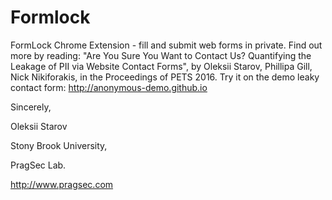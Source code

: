 # Formlock
FormLock Chrome Extension - fill and submit web forms in private.
Find out more by reading:
"Are You Sure You Want to Contact Us? Quantifying the Leakage of PII via Website Contact Forms",
by Oleksii Starov, Phillipa Gill, Nick Nikiforakis, in the Proceedings of PETS 2016.
Try it on the demo leaky contact form:
http://anonymous-demo.github.io

Sincerely,

Oleksii Starov

Stony Brook University,

PragSec Lab.

http://www.pragsec.com
